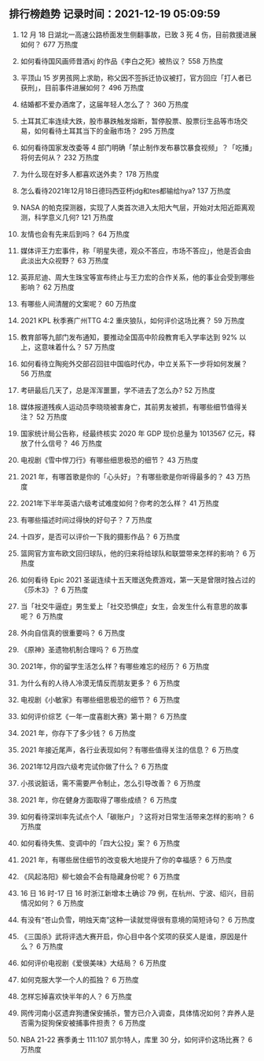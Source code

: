 
## 排行榜趋势 记录时间：2021-12-19 05:09:59
  
  1. 12 月 18 日湖北一高速公路桥面发生侧翻事故，已致 3 死 4 伤，目前救援进展如何？ 677 万热度
    
  2. 如何看待国风画师昔酒xj 的作品《李白之死》被热议？ 558 万热度
    
  3. 平顶山 15 岁男孩网上求助，称父因不签拆迁协议被打，官方回应「打人者已获刑」，目前事件进展如何？ 496 万热度
    
  4. 结婚都不爱办酒席了，这届年轻人怎么了？ 360 万热度
    
  5. 土耳其汇率连续大跌，股市暴跌触发熔断，暂停股票、股票衍生品等市场交易，如何看待土耳其当下的金融市场？ 295 万热度
    
  6. 如何看待国家发改委等 4 部门明确「禁止制作发布暴饮暴食视频」？「吃播」将何去何从？ 232 万热度
    
  7. 为什么现在好多人都喜欢送外卖？ 178 万热度
    
  8. 怎么看待2021年12月18日德玛西亚杯jdg和tes都输给hya? 137 万热度
    
  9. NASA 的帕克探测器，实现了人类首次进入太阳大气层，开始对太阳近距离观测，科学意义几何? 121 万热度
    
  10. 友情也会有先来后到吗？ 64 万热度
    
  11. 媒体评王力宏事件，称「明星失德，观众不答应，市场不答应」，他是否会由此淡出大众视野？ 63 万热度
    
  12. 英菲尼迪、周大生珠宝等宣布终止与王力宏的合作关系，他的事业会受到哪些影响？ 62 万热度
    
  13. 有哪些人间清醒的文案呢？ 60 万热度
    
  14. 2021 KPL 秋季赛广州TTG 4:2 重庆狼队，如何评价这场比赛？ 59 万热度
    
  15. 教育部等九部门发布通知，要推动全国高中阶段教育毛入学率达到 92% 以上，这意味着什么？ 57 万热度
    
  16. 如何看待立陶宛外交部召回驻中国临时代办，中立关系下一步将如何发展？ 56 万热度
    
  17. 考研最后几天了，总是浑浑噩噩，学不进去了怎么办? 52 万热度
    
  18. 媒体报道残疾人运动员李晓晓被害身亡，其前男友被抓，有哪些细节值得关注？ 52 万热度
    
  19. 国家统计局公告称，经最终核实 2020 年 GDP 现价总量为 1013567 亿元，释放了什么信号？ 46 万热度
    
  20. 电视剧《雪中悍刀行》有哪些细思极恐的细节？ 43 万热度
    
  21. 2021 年，有哪首歌是你的「心头好」？有哪些歌是你听得最多的？ 43 万热度
    
  22. 2021年下半年英语六级考试难度如何？你考的怎么样？ 41 万热度
    
  23. 有哪些描述时间过得快的好句子？ 7 万热度
    
  24. 十四岁，是否可以评价一下我的摄影作品？ 6 万热度
    
  25. 篮网官方宣布欧文回归球队，他的归来将给球队和联盟带来怎样的影响？ 6 万热度
    
  26. 如何看待 Epic 2021 圣诞连续十五天赠送免费游戏，第一天是曾限时独占过的《莎木3》？ 6 万热度
    
  27. 当「社交牛逼症」男生爱上「社交恐惧症」女生，会发生什么有意思的故事呢？ 6 万热度
    
  28. 外向自信真的很重要吗？ 6 万热度
    
  29. 《原神》圣遗物机制合理吗？ 6 万热度
    
  30. 2021年，你的留学生活怎么样？有哪些难忘的经历？ 6 万热度
    
  31. 为什么有的人待人冷漠无情反而朋友更多？ 6 万热度
    
  32. 电视剧《小敏家》有哪些细思极恐的细节？ 6 万热度
    
  33. 如何评价综艺《一年一度喜剧大赛》第十期？ 6 万热度
    
  34. 2021 年，你存下了多少钱？ 6 万热度
    
  35. 2021 年接近尾声，各行业表现如何？有哪些值得关注的信息？ 6 万热度
    
  36. 2021年12月四六级考完试你做了什么？ 6 万热度
    
  37. 小孩说脏话，需不需要严令制止，怎么引导改善？ 6 万热度
    
  38. 2021 年，你在健身方面取得了哪些成绩？ 6 万热度
    
  39. 如何看待深圳率先试点个人「碳账户」？这将对日常生活带来怎样的影响？ 6 万热度
    
  40. 如何看待失焦、变调中的「四大公投」案？ 6 万热度
    
  41. 2021 年，有哪些居住细节的改变极大地提升了你的幸福感？ 6 万热度
    
  42. 《风起洛阳》柳七娘会不会有隐藏身份呢？ 6 万热度
    
  43. 16 日 16 时-17 日 16 时浙江新增本土确诊 79 例，在杭州、宁波、绍兴，目前情况如何？ 6 万热度
    
  44. 有没有“苍山负雪，明烛天南”这种一读就觉得很有意境的简短诗句？ 6 万热度
    
  45. 《三国杀》武将评选大赛开启，你心目中各个奖项的获奖人是谁，原因是什么？ 6 万热度
    
  46. 如何评价电视剧《爱很美味》大结局？ 6 万热度
    
  47. 如何克服大学一个人的孤独？ 6 万热度
    
  48. 怎样忘掉喜欢快半年的人？ 6 万热度
    
  49. 网传河南小区遗弃狗遭保安捕杀，警方已介入调查，具体情况如何？弃养人是否需为捉狗保安被捕事件担责？ 6 万热度
    
  50. NBA 21-22 赛季勇士 111:107 凯尔特人，库里 30 分，如何评价这场比赛？ 6 万热度
    
